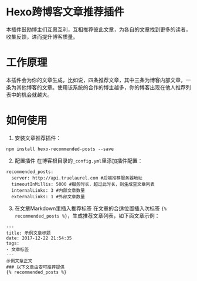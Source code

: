 # Hexo跨博客文章推荐插件
本插件鼓励博主们互惠互利，互相推荐彼此文章，为各自的文章找到更多的读者，收集反馈，进而提升博客质量。

# 工作原理
本插件会为你的文章生成，比如说，四条推荐文章，其中三条为博客内部文章，一条为其他博客的文章。使用该系统的合作的博主越多，你的博客出现在他人推荐列表中的机会就越大。

# 如何使用
1. 安装文章推荐插件：
```
npm install hexo-recommended-posts --save
```
2. 配置插件
在博客根目录的`_config.yml`里添加插件配置：
```
recommended_posts:
  server: http://api.truelaurel.com #后端推荐服务器地址
  timeoutInMillis: 5000 #服务时长，超过此时长，则生成空文章列表
  internalLinks: 3 #内部文章数量
  externalLinks: 1 #外部文章数量
```

3. 在文章Markdown里插入推荐标签
在文章的合适位置插入次标签 `{% recommended_posts %}`，生成推荐文章列表，如下面文章示例：
```
---
title: 示例文章标题
date: 2017-12-22 21:54:35
tags:
- 文章标签
---
示例文章正文
### 以下文章由安可推荐提供
{% recommended_posts %}
```
